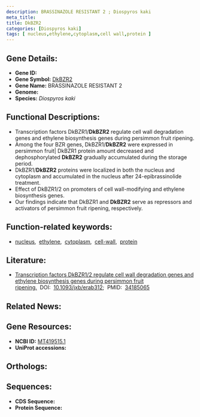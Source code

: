 ```yaml
---
description: BRASSINAZOLE RESISTANT 2 ; Diospyros kaki
meta_title:
title: DkBZR2
categories: [Diospyros kaki]
tags: [ nucleus,ethylene,cytoplasm,cell wall,protein ]
---
```


## Gene Details:
- **Gene ID:** []()
- **Gene Symbol:** <u>DkBZR2</u>
- **Gene Name:** BRASSINAZOLE RESISTANT 2
- **Genome:** []()
- **Species:** *Diospyros kaki*

## Functional Descriptions:
   - Transcription factors DkBZR1/**DkBZR2** regulate cell wall degradation genes and ethylene biosynthesis genes during persimmon fruit ripening.
   - Among the four BZR genes, DkBZR1/**DkBZR2** were expressed in persimmon fruit| DkBZR1 protein amount decreased and dephosphorylated **DkBZR2** gradually accumulated during the storage period.
   - DkBZR1/**DkBZR2** proteins were localized in both the nucleus and cytoplasm and accumulated in the nucleus after 24-epibrassinolide treatment.
   - Effect of DkBZR1/2 on promoters of cell wall-modifying and ethylene biosynthesis genes.
   - Our findings indicate that DkBZR1 and **DkBZR2** serve as repressors and activators of persimmon fruit ripening, respectively.

## Function-related keywords:
   - [nucleus](/tags/nucleus/),&nbsp;&nbsp;[ethylene](/tags/ethylene/),&nbsp;&nbsp;[cytoplasm](/tags/cytoplasm/),&nbsp;&nbsp;[cell-wall](/tags/cell-wall/),&nbsp;&nbsp;[protein](/tags/protein/)

## Literature:
   - [Transcription factors DkBZR1/2 regulate cell wall degradation genes and ethylene biosynthesis genes during persimmon fruit ripening.](https://doi.org/10.1093/jxb/erab312)&nbsp;&nbsp;DOI:&nbsp;&nbsp;[10.1093/jxb/erab312](https://doi.org/10.1093/jxb/erab312);&nbsp;&nbsp;PMID:&nbsp;&nbsp;[34185065](https://pubmed.ncbi.nlm.nih.gov/34185065/)

## Related News:

## Gene Resources:
- **NCBI ID:**  [MT419515.1](https://www.ncbi.nlm.nih.gov/gene/?term=MT419515.1)
- **UniProt accessions:**  [](https://www.uniprot.org/uniprotkb//entry)

## Orthologs:

## Sequences:
- **CDS Sequence:**
- **Protein Sequence:**
